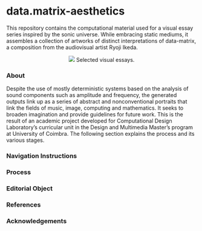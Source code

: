 # data.matrix-aesthetics
This repository contains the computational material used for a visual essay series inspired by the sonic universe. While embracing static mediums, it assembles a collection of artworks of distinct interpretations of data-matrix, a composition from the audiovisual artist Ryoji Ikeda.


<p align="center">
  <img src="/visual%20essays/gif.gif">
  Selected visual essays.
</p>



### About

Despite the use of mostly deterministic systems based on the analysis of sound components such as amplitude and frequency, the generated outputs link up as a series of abstract and nonconventional portraits that link the fields of music, image, computing and mathematics. It seeks to broaden imagination and provide guidelines for future work. This is the result of an academic project developed for Computational Design Laboratory’s curricular unit in the Design and Multimedia Master’s program at University of Coimbra. The following section explains the process and its various stages.

### Navigation Instructions


### Process


### Editorial Object


### References


### Acknowledgements 









